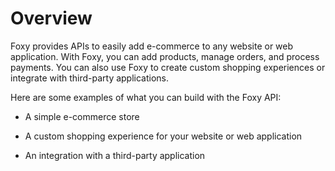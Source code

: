 # Overview

Foxy provides APIs to easily add e-commerce to any website or web application. With Foxy, you can add products, manage orders, and process payments. You can also use Foxy to create custom shopping experiences or integrate with third-party applications.

Here are some examples of what you can build with the Foxy API:

- A simple e-commerce store

- A custom shopping experience for your website or web application

- An integration with a third-party application
